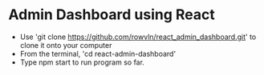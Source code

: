 # Admin Dashboard using React
- Use 'git clone https://github.com/rowvln/react_admin_dashboard.git' to clone it onto your computer
- From the terminal, 'cd react-admin-dashboard'
- Type npm start to run program so far.
